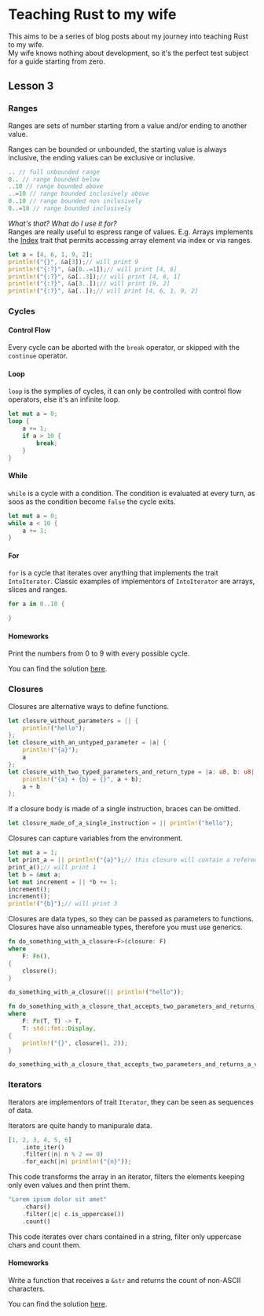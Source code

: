 # Teaching Rust to my wife

This aims to be a series of blog posts about my journey into teaching Rust to my wife.<br/>
My wife knows nothing about development, so it's the perfect test subject for a guide starting from zero.

## Lesson 3

### Ranges

Ranges are sets of number starting from a value and/or ending to another value.

Ranges can be bounded or unbounded, the starting value is always inclusive, the ending values can be exclusive or inclusive.

```rust
.. // full unbounded range
0.. // range bounded below
..10 // range bounded above
..=10 // range bounded inclusively above
0..10 // range bounded non inclusively
0..=10 // range bounded inclusively
```

_What's that? What do I use it for?_<br/>
Ranges are really useful to espress range of values. E.g. Arrays implements the [Index](https://doc.rust-lang.org/std/ops/trait.Index.html) trait that permits accessing array element via index or via ranges.

```rust
let a = [4, 6, 1, 9, 2];
println!("{}", &a[3]);// will print 9
println!("{:?}", &a[0..=1]);// will print [4, 6]
println!("{:?}", &a[..3]);// will print [4, 6, 1]
println!("{:?}", &a[3..]);// will print [9, 2]
println!("{:?}", &a[..]);// will print [4, 6, 1, 9, 2]
```

### Cycles

#### Control Flow

Every cycle can be aborted with the `break` operator, or skipped with the `continue` operator.

#### Loop

`loop` is the symplies of cycles, it can only be controlled with control flow operators, else it's an infinite loop.

```rust
let mut a = 0;
loop {
    a += 1;
    if a > 10 {
        break;
    }
}
```

#### While

`while` is a cycle with a condition. The condition is evaluated at every turn, as soos as the condition become `false` the cycle exits.

```rust
let mut a = 0;
while a < 10 {
    a += 1;
}
```

#### For

`for` is a cycle that iterates over anything that implements the trait `IntoIterator`. Classic examples of implementors of `IntoIterator` are arrays, slices and ranges.

```rust
for a in 0..10 {

}
```

#### Homeworks

Print the numbers from 0 to 9 with every possible cycle.

You can find the solution [here](Lesson%203a.rs).

### Closures

Closures are alternative ways to define functions.

```rust
let closure_without_parameters = || {
    println!("hello");
};
let closure_with_an_untyped_parameter = |a| {
    println!("{a}");
    a
};
let closure_with_two_typed_parameters_and_return_type = |a: u8, b: u8| -> u8 {
    println!("{a} + {b} = {}", a + b);
    a + b
};
```

If a closure body is made of a single instruction, braces can be omitted.

```rust
let closure_made_of_a_single_instruction = || println!("hello");
```

Closures can capture variables from the environment.

```rust
let mut a = 1;
let print_a = || println!("{a}");// this closure will contain a reference to a
print_a();// will print 1
let b = &mut a;
let mut increment = || *b += 1;
increment();
increment();
println!("{b}");// will print 3
```

Closures are data types, so they can be passed as parameters to functions. Closures have also unnameable types, therefore you must use generics.

```rust
fn do_something_with_a_closure<F>(closure: F)
where
    F: Fn(),
{
    closure();
}

do_something_with_a_closure(|| println!("hello"));

fn do_something_with_a_closure_that_accepts_two_parameters_and_returns_a_value<T, F>(closure: F)
where
    F: Fn(T, T) -> T,
    T: std::fmt::Display,
{
    println!("{}", closure(1, 2));
}

do_something_with_a_closure_that_accepts_two_parameters_and_returns_a_value(|a, b| a + b);
```

### Iterators

Iterators are implementors of trait `Iterator`, they can be seen as sequences of data.

Iterators are quite handy to manipurale data.

```rust
[1, 2, 3, 4, 5, 6]
    .into_iter()
    .filter(|n| n % 2 == 0)
    .for_each(|n| println!("{n}"));
```

This code transforms the array in an iterator, filters the elements keeping only even values and then print them.

```rust
"Lorem ipsum dolor sit amet"
    .chars()
    .filter(|c| c.is_uppercase())
    .count()
```

This code iterates over chars contained in a string, filter only uppercase chars and count them.

#### Homeworks

Write a function that receives a `&str` and returns the count of non-ASCII characters.

You can find the solution [here](Lesson%203b.rs).
